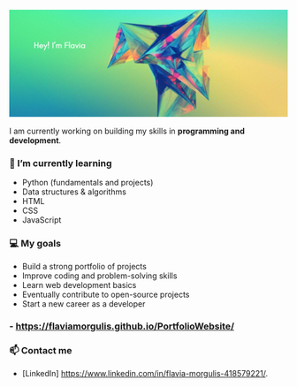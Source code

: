 


![Profile Image](Flaviapic.png)

I am currently working on building my skills in **programming and development**.  

### 🌱 I’m currently learning
- Python (fundamentals and projects)
- Data structures & algorithms
- HTML
- CSS
- JavaScript

### 💻 My goals
- Build a strong portfolio of projects
- Improve coding and problem-solving skills
- Learn web development basics
- Eventually contribute to open-source projects
- Start a new career as a developer
  
### - https://flaviamorgulis.github.io/PortfolioWebsite/

### 📫 Contact me
- [LinkedIn] https://www.linkedin.com/in/flavia-morgulis-418579221/.


